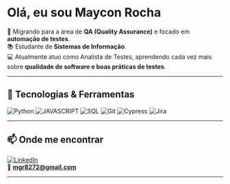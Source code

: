 # Olá, eu sou Maycon Rocha

🎯 Migrando para a área de **QA (Quality Assurance)** e focado em **automação de testes**.  
📚 Estudante de **Sistemas de Informação**.  
💻 Atualmente atuo como Analista de Testes, aprendendo cada vez mais sobre **qualidade de software e boas práticas de testes**.  

---

## 🚀 Tecnologias & Ferramentas
![Python](https://img.shields.io/badge/-Python-3776AB?logo=python&logoColor=white)
![JAVASCRIPT](https://img.shields.io/badge/-Javascript-blue?logo=javascript)
![SQL](https://img.shields.io/badge/-SQL-4479A1?logo=mysql&logoColor=white)
![Git](https://img.shields.io/badge/-Git-F05032?logo=git&logoColor=white)
![Cypress](https://img.shields.io/badge/-Cypress-17202C?logo=cypress&logoColor=white)
![Jira](https://img.shields.io/badge/-Jira-0052CC?logo=jira&logoColor=white)

---

## 📫 Onde me encontrar
[![LinkedIn](https://img.shields.io/badge/-LinkedIn-0A66C2?logo=linkedin&logoColor=white)](https://www.linkedin.com/in/maycon-rocha-7b8759164/)  
📧 **mgr8272@gmail.com**

---
